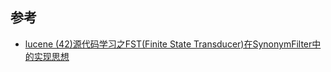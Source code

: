 

## 参考
* [lucene (42)源代码学习之FST(Finite State Transducer)在SynonymFilter中的实现思想](http://sbp810050504.blog.51cto.com/2799422/1361551)